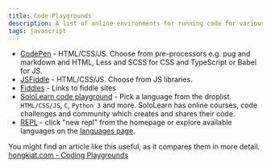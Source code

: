 ```yaml
---
title: Code Playgrounds
description: A list of online environments for running code for various languages
tags: javascript
---
```


- [CodePen](https://codepen.io/pen/) - HTML/CSS/JS. Choose from pre-processors e.g. pug and markdown and HTML, Less and SCSS for CSS and TypeScript or Babel for JS.
- [JSFiddle](https://jsfiddle.net/) - HTML/CSS/JS. Choose from JS libraries.
- [Fiddles](https://fiddles.io/) - Links to fiddle sites
- [SoloLearn code playground](https://code.sololearn.com/#html) - Pick a language from the droplist. `HTML/CSS/JS`, `C`, `Python 3` and more. SoloLearn has online courses, code challenges and community which creates and shares their code.
- [REPL](https://repl.it) - click "new repl" from the homepage or explore available languages on the [languages page](https://repl.it/languages).

You might find an article like this useful, as it compares them in more detail. [hongkiat.com - Coding Playgrounds](https://www.hongkiat.com/blog/coding-playgrounds/)
